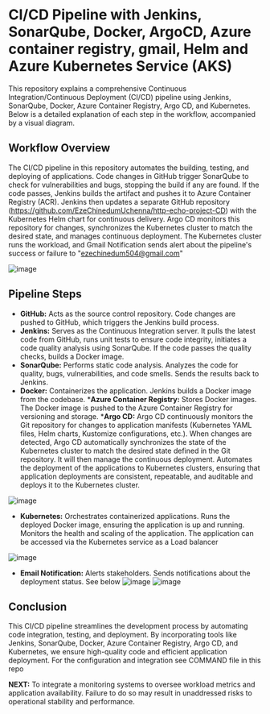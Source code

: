 # CI/CD Pipeline with Jenkins, SonarQube, Docker, ArgoCD, Azure container registry, gmail, Helm and Azure Kubernetes Service (AKS)

This repository explains a comprehensive Continuous Integration/Continuous Deployment (CI/CD) pipeline using Jenkins, SonarQube, Docker, Azure Container Registry, Argo CD, and Kubernetes. Below is a detailed explanation of each step in the workflow, accompanied by a visual diagram.

## Workflow Overview
The CI/CD pipeline in this repository automates the building, testing, and deploying of applications. Code changes in GitHub trigger SonarQube to check for vulnerabilities and bugs, stopping the build if any are found. If the code passes, Jenkins builds the artifact and pushes it to Azure Container Registry (ACR). Jenkins then updates a separate GitHub repository (https://github.com/EzeChinedumUchenna/http-echo-project-CD) with the Kubernetes Helm chart for continuous delivery. Argo CD monitors this repository for changes, synchronizes the Kubernetes cluster to match the desired state, and manages continuous deployment. The Kubernetes cluster runs the workload, and Gmail Notification sends alert about the pipeline's success or failure to "ezechinedum504@gmail.com"

![image](https://github.com/EzeChinedumUchenna/http-echo-project/assets/102483586/c65c8504-7b74-414b-b50d-3e1ea658dafe)


## Pipeline Steps
* __GitHub:__ Acts as the source control repository. Code changes are pushed to GitHub, which triggers the Jenkins build process.
* __Jenkins:__ Serves as the Continuous Integration server. It pulls the latest code from GitHub, runs unit tests to ensure code integrity, initiates a code quality analysis using SonarQube. If the code passes the quality checks, builds a Docker image.
* __SonarQube:__ Performs static code analysis. Analyzes the code for quality, bugs, vulnerabilities, and code smells. Sends the results back to Jenkins.
* __Docker:__ Containerizes the application. Jenkins builds a Docker image from the codebase.
*__Azure Container Registry:__ Stores Docker images. The Docker image is pushed to the Azure Container Registry for versioning and storage.
*__Argo CD:__ Argo CD continuously monitors the Git repository for changes to application manifests (Kubernetes YAML files, Helm charts, Kustomize configurations, etc.). When changes are detected, Argo CD automatically synchronizes the state of the Kubernetes cluster to match the desired state defined in the Git repository. It will then manage the continuous deployment. Automates the deployment of the applications to Kubernetes clusters, ensuring that application deployments are consistent, repeatable, and auditable and deploys it to the Kubernetes cluster.

![image](https://github.com/EzeChinedumUchenna/http-echo-project/assets/102483586/64924229-fa85-4829-be5c-9b81a5cf47fe)

* __Kubernetes:__ Orchestrates containerized applications. Runs the deployed Docker image, ensuring the application is up and running. Monitors the health and scaling of the application. The application can be accessed via the Kubernetes service as a Load balancer

![image](https://github.com/EzeChinedumUchenna/http-echo-project/assets/102483586/93072e54-3b47-495e-a223-0591b6986e30)


* __Email Notification:__ Alerts stakeholders. Sends notifications about the deployment status. See below
![image](https://github.com/EzeChinedumUchenna/http-echo-project/assets/102483586/9183692e-5d9c-41a7-9a74-b26053c136e9)
![image](https://github.com/EzeChinedumUchenna/http-echo-project/assets/102483586/e47a1c08-2b43-41be-82d5-deb5db7ecae1)



## Conclusion
This CI/CD pipeline streamlines the development process by automating code integration, testing, and deployment. By incorporating tools like Jenkins, SonarQube, Docker, Azure Container Registry, Argo CD, and Kubernetes, we ensure high-quality code and efficient application deployment. For the configuration and integration see COMMAND file in this repo

__NEXT:__ To integrate a monitoring systems to oversee workload metrics and application availability. Failure to do so may result in unaddressed risks to operational stability and performance.


